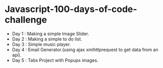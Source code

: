 # Javascript-100-days-of-code-challenge
 - Day 1 : Making a simple Image Slider.
 - Day 2 : Making a simple to do list.
 - Day 3 : Simple music player.
 - Day 4 : Email Generator.(using ajax xmlhttprequest to get data from an api).
 - Day 5 : Tabs Project with Popups images.
